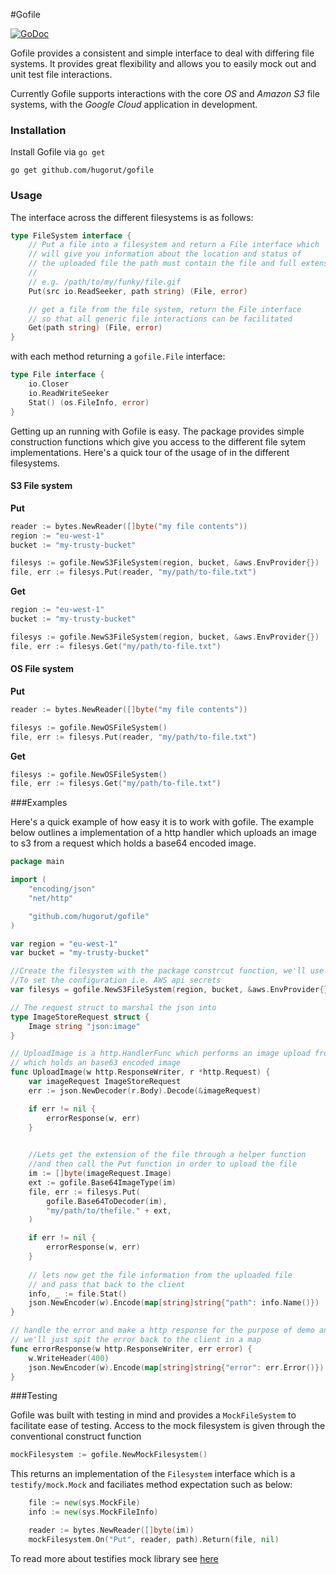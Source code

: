 #Gofile

[![GoDoc](https://godoc.org/github.com/hugorut/gofile?status.svg)](https://godoc.org/github.com/hugorut/gofile)

Gofile provides a consistent and simple interface to deal with differing file systems. It provides great flexibility and allows you to easily mock out and unit test file interactions.

Currently Gofile supports interactions with the core *OS* and *Amazon S3* file systems, with the *Google Cloud* application in development.

### Installation

Install Gofile via `go get`

```
go get github.com/hugorut/gofile
```

### Usage

The interface across the different filesystems is as follows:

```go
type FileSystem interface {
    // Put a file into a filesystem and return a File interface which
    // will give you information about the location and status of
    // the uploaded file the path must contain the file and full extension
    //
    // e.g. /path/to/my/funky/file.gif
    Put(src io.ReadSeeker, path string) (File, error)

    // get a file from the file system, return the File interface
    // so that all generic file interactions can be facilitated
    Get(path string) (File, error)
}
```

with each method returning a `gofile.File` interface:

```go
type File interface {
    io.Closer
    io.ReadWriteSeeker
    Stat() (os.FileInfo, error)
}
```

Getting up an running with Gofile is easy. The package provides simple construction functions which give you access to the different file sytem implementations. Here's a quick tour of the usage of in the different filesystems.

#### S3 File system

**Put**
```go
reader := bytes.NewReader([]byte("my file contents"))
region := "eu-west-1"
bucket := "my-trusty-bucket"

filesys := gofile.NewS3FileSystem(region, bucket, &aws.EnvProvider{})
file, err := filesys.Put(reader, "my/path/to-file.txt")
```

**Get**
```go
region := "eu-west-1"
bucket := "my-trusty-bucket"

filesys := gofile.NewS3FileSystem(region, bucket, &aws.EnvProvider{})
file, err := filesys.Get("my/path/to-file.txt")
```

#### OS File system

**Put**
```go
reader := bytes.NewReader([]byte("my file contents"))

filesys := gofile.NewOSFileSystem()
file, err := filesys.Put(reader, "my/path/to-file.txt")
```

**Get**
```go
filesys := gofile.NewOSFileSystem()
file, err := filesys.Get("my/path/to-file.txt")
```

###Examples

Here's a quick example of how easy it is to work with gofile. The example below outlines a implementation of a http handler which uploads an image to s3 from a request which holds a base64 encoded image.

```go
package main

import (
    "encoding/json"
    "net/http"

    "github.com/hugorut/gofile"
)

var region = "eu-west-1"
var bucket = "my-trusty-bucket"

//Create the filesystem with the package constrcut function, we'll use environmnet variables
//To set the configuration i.e. AWS api secrets
var filesys = gofile.NewS3FileSystem(region, bucket, &aws.EnvProvider{})

// The request struct to marshal the json into
type ImageStoreRequest struct {
    Image string "json:image"
}

// UploadImage is a http.HandlerFunc which performs an image upload from a request 
// which holds an base63 encoded image
func UploadImage(w http.ResponseWriter, r *http.Request) {
    var imageRequest ImageStoreRequest
    err := json.NewDecoder(r.Body).Decode(&imageRequest)

    if err != nil {
        errorResponse(w, err)
    }
    

    //Lets get the extension of the file through a helper function
    //and then call the Put function in order to upload the file
    im := []byte(imageRequest.Image)
    ext := gofile.Base64ImageType(im)
    file, err := filesys.Put(
        gofile.Base64ToDecoder(im),
        "my/path/to/thefile." + ext,
    )

    if err != nil {
        errorResponse(w, err)
    }
    
    // lets now get the file information from the uploaded file
    // and pass that back to the client
    info, _ := file.Stat()
    json.NewEncoder(w).Encode(map[string]string{"path": info.Name()})
}

// handle the error and make a http response for the purpose of demo and simpility
// we'll just spit the error back to the client in a map
func errorResponse(w http.ResponseWriter, err error) {
    w.WriteHeader(400)
    json.NewEncoder(w).Encode(map[string]string{"error": err.Error()})
}
```

###Testing

Gofile was built with testing in mind and provides a `MockFileSystem` to facilitate ease of testing. Access to the mock filesystem is given through the conventional construct function

```go
mockFilesystem := gofile.NewMockFilesystem()
```

This returns an implementation of the `Filesystem` interface which is a `testify/mock.Mock` and faciliates method expectation such as below:

```go
    file := new(sys.MockFile)
    info := new(sys.MockFileInfo)

    reader := bytes.NewReader([]byte(im))
    mockFilesystem.On("Put", reader, path).Return(file, nil)
```

To read more about testifies mock library see [here](https://godoc.org/github.com/stretchr/testify/mock)
